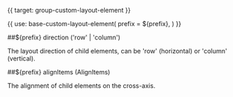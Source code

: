 {{ target: group-custom-layout-element }}

{{ use: base-custom-layout-element(
    prefix = ${prefix},
) }}

##${prefix} direction ('row' | 'column')

The layout direction of child elements, can be 'row' (horizontal) or 'column' (vertical).

##${prefix} alignItems (AlignItems)

The alignment of child elements on the cross-axis.